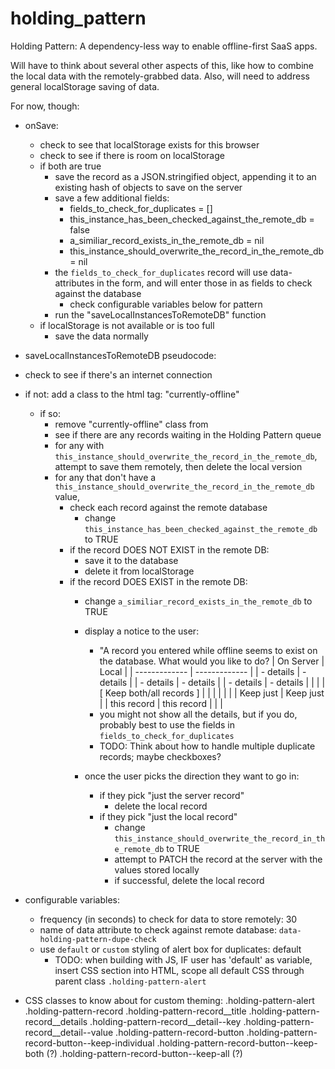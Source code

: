 # holding_pattern

Holding Pattern: 
A dependency-less way to enable offline-first SaaS apps.

Will have to think about several other aspects of this, like how to combine the local data with the remotely-grabbed data. Also, will need to address general localStorage saving of data.


For now, though:
- onSave:
  - check to see that localStorage exists for this browser
  - check to see if there is room on localStorage
  - if both are true
    - save the record as a JSON.stringified object, appending it to an existing hash of objects to save on the server
    - save a few additional fields:
      - fields_to_check_for_duplicates = []
      - this_instance_has_been_checked_against_the_remote_db = false
      - a_similiar_record_exists_in_the_remote_db = nil
      - this_instance_should_overwrite_the_record_in_the_remote_db = nil
    - the `fields_to_check_for_duplicates` record will use data-attributes in the form, and will enter those in as fields to check against the database
      - check configurable variables below for pattern
    - run the "saveLocalInstancesToRemoteDB" function
  - if localStorage is not available or is too full
    - save the data normally

- saveLocalInstancesToRemoteDB pseudocode:
- check to see if there's an internet connection
- if not: add a class to the html tag: "currently-offline"
  - if so:
    - remove "currently-offline" class from <html>
    - see if there are any records waiting in the Holding Pattern queue
    - for any with `this_instance_should_overwrite_the_record_in_the_remote_db`, attempt to save them remotely, then delete the local version
    - for any that don't have a `this_instance_should_overwrite_the_record_in_the_remote_db` value,
      - check each record against the remote database
        - change `this_instance_has_been_checked_against_the_remote_db` to TRUE
      - if the record DOES NOT EXIST in the remote DB:
        - save it to the database
        - delete it from localStorage
      - if the record DOES EXIST in the remote DB:
        - change `a_similiar_record_exists_in_the_remote_db` to TRUE
        - display a notice to the user:
          - "A record you entered while offline seems to exist on the database. What would you like to do?
            |   On Server   |     Local     |
            | ------------- | ------------- |
            |   - details   |   - details   |
            |   - details   |   - details   |
            |   - details   |   - details   |
            |                               |
            |    [ Keep both/all records ]  |
            |                               |
            |               |               |
            |   Keep just   |   Keep just   |
            |  this record  |  this record  |
            |                               |
          - you might not show all the details, but if you do, probably best to use the fields in `fields_to_check_for_duplicates`
          - TODO: Think about how to handle multiple duplicate records; maybe checkboxes?

        - once the user picks the direction they want to go in:
          - if they pick "just the server record"
            - delete the local record
          - if they pick "just the local record"
            - change `this_instance_should_overwrite_the_record_in_the_remote_db` to TRUE
            - attempt to PATCH the record at the server with the values stored locally
            - if successful, delete the local record

- configurable variables:
  - frequency (in seconds) to check for data to store remotely: 30
  - name of data attribute to check against remote database: `data-holding-pattern-dupe-check`
  - use `default` or `custom` styling of alert box for duplicates: default
    - TODO: when building with JS, IF user has 'default' as variable, insert CSS section into HTML, scope all default CSS through parent class `.holding-pattern-alert`
- CSS classes to know about for custom theming:
  .holding-pattern-alert
    .holding-pattern-record
      .holding-pattern-record__title
      .holding-pattern-record__details
        .holding-pattern-record__detail--key
        .holding-pattern-record__detail--value
      .holding-pattern-record-button
      .holding-pattern-record-button--keep-individual
      .holding-pattern-record-button--keep-both (?)
      .holding-pattern-record-button--keep-all  (?)

